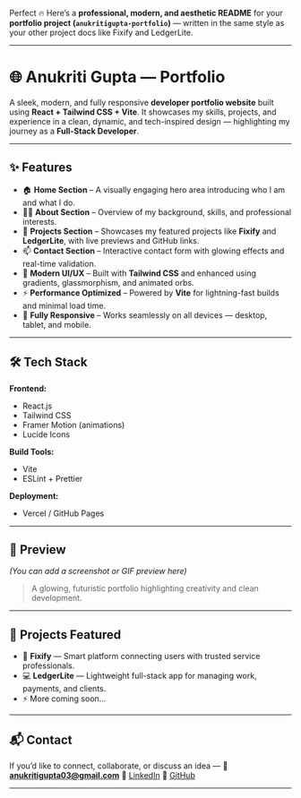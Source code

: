 Perfect 🔥 Here’s a **professional, modern, and aesthetic README** for your **portfolio project (`anukritigupta-portfolio`)** — written in the same style as your other project docs like Fixify and LedgerLite.

---

# 🌐 **Anukriti Gupta — Portfolio**

A sleek, modern, and fully responsive **developer portfolio website** built using **React + Tailwind CSS + Vite**.
It showcases my skills, projects, and experience in a clean, dynamic, and tech-inspired design — highlighting my journey as a **Full-Stack Developer**.

---

## ✨ **Features**

* 🏠 **Home Section** – A visually engaging hero area introducing who I am and what I do.
* 👩‍💻 **About Section** – Overview of my background, skills, and professional interests.
* 💼 **Projects Section** – Showcases my featured projects like **Fixify** and **LedgerLite**, with live previews and GitHub links.
* 📫 **Contact Section** – Interactive contact form with glowing effects and real-time validation.
* 🌈 **Modern UI/UX** – Built with **Tailwind CSS** and enhanced using gradients, glassmorphism, and animated orbs.
* ⚡ **Performance Optimized** – Powered by **Vite** for lightning-fast builds and minimal load time.
* 📱 **Fully Responsive** – Works seamlessly on all devices — desktop, tablet, and mobile.

---

## 🛠️ **Tech Stack**

**Frontend:**

* React.js
* Tailwind CSS
* Framer Motion (animations)
* Lucide Icons

**Build Tools:**

* Vite
* ESLint + Prettier

**Deployment:**

* Vercel / GitHub Pages

---

## 📸 **Preview**

*(You can add a screenshot or GIF preview here)*

> A glowing, futuristic portfolio highlighting creativity and clean development.

---

## 💼 **Projects Featured**

* 🧩 **Fixify** — Smart platform connecting users with trusted service professionals.
* 💻 **LedgerLite** — Lightweight full-stack app for managing work, payments, and clients.
* ⚡ More coming soon...

---

## 📬 **Contact**

If you’d like to connect, collaborate, or discuss an idea —
📧 **[anukritigupta03@gmail.com](mailto:guptaanukriti7@gmail.com)**
🔗 [LinkedIn](https://linkedin.com/in/anukritigupta03)
🐙 [GitHub](https://github.com/anukritigupta07)

---

#
